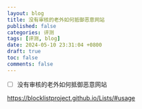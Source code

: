 ```yaml
---
layout: blog
title: 没有审核的老外如何抵御恶意网站
published: false
categories: 评测
tags: [评测, blog]
date: 2024-05-10 23:31:04 +0800
draft: true
toc: false
comments: false
---
```


- [ ] 没有审核的老外如何抵御恶意网站

https://blocklistproject.github.io/Lists/#usage
